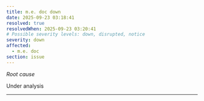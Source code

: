 ```yaml
---
title: m.e. doc down
date: 2025-09-23 03:18:41
resolved: true
resolvedWhen: 2025-09-23 03:20:41
# Possible severity levels: down, disrupted, notice
severity: down
affected:
  - m.e. doc
section: issue
---
```


*Root cause*

Under analysis

---


